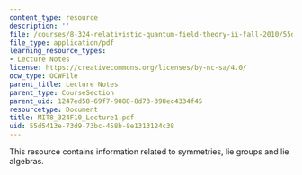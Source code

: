 ```yaml
---
content_type: resource
description: ''
file: /courses/8-324-relativistic-quantum-field-theory-ii-fall-2010/55d5413e73d973bc458b8e1313124c38_MIT8_324F10_Lecture1.pdf
file_type: application/pdf
learning_resource_types:
- Lecture Notes
license: https://creativecommons.org/licenses/by-nc-sa/4.0/
ocw_type: OCWFile
parent_title: Lecture Notes
parent_type: CourseSection
parent_uid: 1247ed58-69f7-9088-8d73-398ec4334f45
resourcetype: Document
title: MIT8_324F10_Lecture1.pdf
uid: 55d5413e-73d9-73bc-458b-8e1313124c38
---
```

This resource contains information related to symmetries, lie groups and lie algebras.